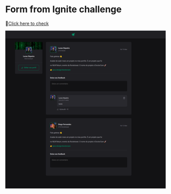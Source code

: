 # Form from Ignite challenge

🔗[Click here to check](https://)

![preview](./src/assets/screenshotForm.png)